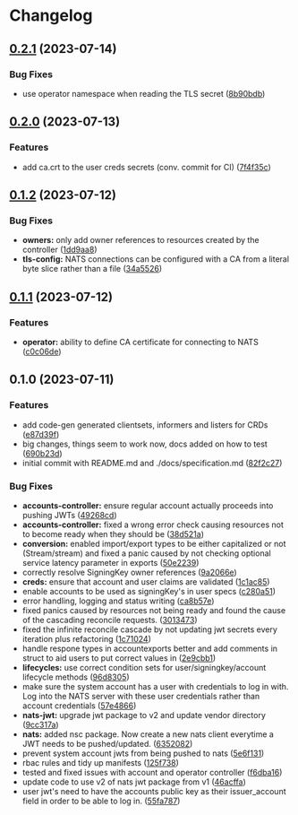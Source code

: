 # Changelog

## [0.2.1](https://github.com/versori-oss/nats-account-operator/compare/v0.2.0...v0.2.1) (2023-07-14)


### Bug Fixes

* use operator namespace when reading the TLS secret ([8b90bdb](https://github.com/versori-oss/nats-account-operator/commit/8b90bdb738b2e79cf7e3958bdfbda925134f2aaa))

## [0.2.0](https://github.com/versori-oss/nats-account-operator/compare/v0.1.2...v0.2.0) (2023-07-13)


### Features

* add ca.crt to the user creds secrets (conv. commit for CI) ([7f4f35c](https://github.com/versori-oss/nats-account-operator/commit/7f4f35c9bbbf0a5b518dddabd6d1211562a5a18c))

## [0.1.2](https://github.com/versori-oss/nats-account-operator/compare/v0.1.1...v0.1.2) (2023-07-12)


### Bug Fixes

* **owners:** only add owner references to resources created by the controller ([1dd9aa8](https://github.com/versori-oss/nats-account-operator/commit/1dd9aa883c66b3e2bf52b71f990cff133b3a4173))
* **tls-config:** NATS connections can be configured with a CA from a literal byte slice rather than a file ([34a5526](https://github.com/versori-oss/nats-account-operator/commit/34a55265172f18775c97f6b7f8f9391c093fd641))

## [0.1.1](https://github.com/versori-oss/nats-account-operator/compare/v0.1.0...v0.1.1) (2023-07-12)


### Features

* **operator:** ability to define CA certificate for connecting to NATS ([c0c06de](https://github.com/versori-oss/nats-account-operator/commit/c0c06de5ca81c0a0d9b6df10927a63acd1a44784))

## 0.1.0 (2023-07-11)


### Features

* add code-gen generated clientsets, informers and listers for CRDs ([e87d39f](https://github.com/versori-oss/nats-account-operator/commit/e87d39f05d154de238c710f5975d92c7b3759801))
* big changes, things seem to work now, docs added on how to test ([690b23d](https://github.com/versori-oss/nats-account-operator/commit/690b23de47535456a85736e60e1890f8b8ea4d88))
* initial commit with README.md and ./docs/specification.md ([82f2c27](https://github.com/versori-oss/nats-account-operator/commit/82f2c27abaa9d87ae9ab4ad8338c507649289ea1))


### Bug Fixes

* **accounts-controller:** ensure regular account actually proceeds into pushing JWTs ([49268cd](https://github.com/versori-oss/nats-account-operator/commit/49268cd08cbc842604906374c4b2c7d3692a10e9))
* **accounts-controller:** fixed a wrong error check causing resources not to become ready when they should be ([38d521a](https://github.com/versori-oss/nats-account-operator/commit/38d521ad51685f1d45ac87f2c909e3003856dbbe))
* **conversion:** enabled import/export types to be either capitalized or not (Stream/stream) and fixed a panic caused by not checking optional service latency parameter in exports ([50e2239](https://github.com/versori-oss/nats-account-operator/commit/50e2239a3ce53f3fe81e63430969b9f733477efa))
* correctly resolve SigningKey owner references ([9a2066e](https://github.com/versori-oss/nats-account-operator/commit/9a2066e1e2ad48ef37f9ec0239d405a662b8682c))
* **creds:** ensure that account and user claims are validated ([1c1ac85](https://github.com/versori-oss/nats-account-operator/commit/1c1ac85f3c033dc12f0718ae63a90f62e45a2872))
* enable accounts to be used as signingKey's in user specs ([c280a51](https://github.com/versori-oss/nats-account-operator/commit/c280a519c75429702e818597f4121ca6b0fedf59))
* error handling, logging and status writing ([ca8b57e](https://github.com/versori-oss/nats-account-operator/commit/ca8b57e55902348a258d9db85c6968d2c3c828d3))
* fixed panics caused by resources not being ready and found the cause of the cascading reconcile requests. ([3013473](https://github.com/versori-oss/nats-account-operator/commit/301347309c041c69fec40822d3d68c1c5ec647a6))
* fixed the infinite reconcile cascade by not updating jwt secrets every iteration plus refactoring ([1c71024](https://github.com/versori-oss/nats-account-operator/commit/1c71024783972da5fedf184429343806929a8962))
* handle respone types in accountexports better and add comments in struct to aid users to put correct values in ([2e9cbb1](https://github.com/versori-oss/nats-account-operator/commit/2e9cbb1e015f6da550244370acc99d8ed9b627da))
* **lifecycles:** use correct condition sets for user/signingkey/account lifecycle methods ([96d8305](https://github.com/versori-oss/nats-account-operator/commit/96d83059327a521632ff5aa484677d0a54927728))
* make sure the system account has a user with credentials to log in with. Log into the NATS server with these user credentials rather than account credentials ([57e4866](https://github.com/versori-oss/nats-account-operator/commit/57e4866958b9046234269e0367da1c3232acd6c8))
* **nats-jwt:** upgrade jwt package to v2 and update vendor directory ([9cc317a](https://github.com/versori-oss/nats-account-operator/commit/9cc317a6381410319d6365acb1fee9e83bbee429))
* **nats:** added nsc package. Now create a new nats client everytime a JWT needs to be pushed/updated. ([6352082](https://github.com/versori-oss/nats-account-operator/commit/6352082b529152e8bc140ee49b8be0ab1010a5ba))
* prevent system account jwts from being pushed to nats ([5e6f131](https://github.com/versori-oss/nats-account-operator/commit/5e6f1312cf879792abdbf243da509d72df76c10b))
* rbac rules and tidy up manifests ([125f738](https://github.com/versori-oss/nats-account-operator/commit/125f7385dd98aa172e52b80c0abaad7974d0905c))
* tested and fixed issues with account and operator controller ([f6dba16](https://github.com/versori-oss/nats-account-operator/commit/f6dba169df4034c23d68d1f51590262d2cb82c4f))
* update code to use v2 of nats jwt package from v1 ([46acffa](https://github.com/versori-oss/nats-account-operator/commit/46acffae783d4910b7a59958c64084b87118dd4b))
* user jwt's need to have the accounts public key as their issuer_account field in order to be able to log in. ([55fa787](https://github.com/versori-oss/nats-account-operator/commit/55fa787129eec5622bc6ac035f27a8d6e8a48d86))
